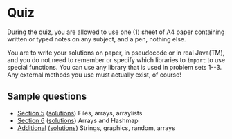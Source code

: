 # Quiz

During the quiz, you are allowed to use one (1) sheet of A4 paper containing
written or typed notes on any subject, and a pen, nothing else.

You are to write your solutions on paper, in pseudocode or in real Java(TM),
and you do not need to remember or specify which libraries to `import` to use
special functions. You can use any library that is used in problem sets 1--3.
Any external methods you use must actually exist, of course!

## Sample questions

- [Section 5](section5.pdf) ([solutions](section5sol.pdf)) Files, arrays, arraylists
- [Section 6](section6.pdf) ([solutions](section6sol.pdf)) Arrays and Hashmap
- [Additional](add.pdf) ([solutions](addsol.pdf)) Strings, graphics, random, arrays
